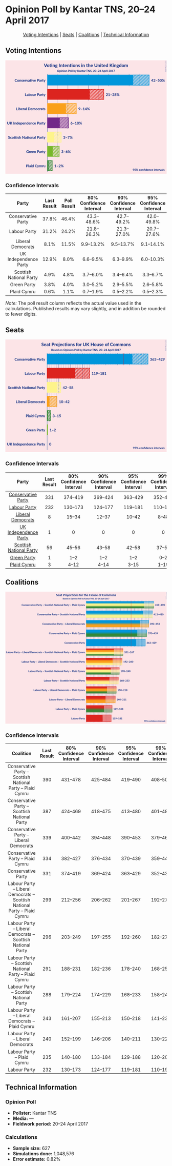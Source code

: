 # Opinion Poll by Kantar TNS, 20–24 April 2017

<p align="center"><a href="#voting-intentions">Voting Intentions</a> | <a href="#seats">Seats</a> | <a href="#coalitions">Coalitions</a> | <a href="#technical-information">Technical Information</a></p>

## Voting Intentions

![Graph with voting intentions not yet produced](2017-04-24-Kantar-TNS.png "Voting Intentions")

### Confidence Intervals

| Party | Last Result | Poll Result | 80% Confidence Interval | 90% Confidence Interval | 95% Confidence Interval | 99% Confidence Interval |
|:-----:|:-----------:|:-----------:|:-----------------------:|:-----------------------:|:-----------------------:|:-----------------------:|
| Conservative Party | 37.8% | 46.4% | 43.3–48.6% |42.7–49.2% |42.0–49.8% |40.7–51.0% |
| Labour Party | 31.2% | 24.2% | 21.8–26.3% |21.3–27.0% |20.7–27.6% |19.8–28.7% |
| Liberal Democrats | 8.1% | 11.5% | 9.9–13.2% |9.5–13.7% |9.1–14.1% |8.4–15.0% |
| UK Independence Party | 12.9% | 8.0% | 6.6–9.5% |6.3–9.9% |6.0–10.3% |5.5–11.1% |
| Scottish National Party | 4.9% | 4.8% | 3.7–6.0% |3.4–6.4% |3.3–6.7% |2.9–7.4% |
| Green Party | 3.8% | 4.0% | 3.0–5.2% |2.9–5.5% |2.6–5.8% |2.3–6.4% |
| Plaid Cymru | 0.6% | 1.1% | 0.7–1.9% |0.5–2.2% |0.5–2.3% |0.4–2.7% |

*Note:* The poll result column reflects the actual value used in the calculations. Published results may vary slightly, and in addition be rounded to fewer digits.

## Seats

![Graph with seats not yet produced](2017-04-24-Kantar-TNS-seats.png "Seats")

### Confidence Intervals

| Party | Last Result | 80% Confidence Interval | 90% Confidence Interval | 95% Confidence Interval | 99% Confidence Interval |
|:-----:|:-----------:|:-----------------------:|:-----------------------:|:-----------------------:|:-----------------------:|
| <a href="#conservative-party">Conservative Party</a> | 331 | 374–419 |369–424 |363–429 |352–439 |
| <a href="#labour-party">Labour Party</a> | 232 | 130–173 |124–177 |119–181 |110–193 |
| <a href="#liberal-democrats">Liberal Democrats</a> | 8 | 15–34 |12–37 |10–42 |8–48 |
| <a href="#uk-independence-party">UK Independence Party</a> | 1 | 0 |0 |0 |0 |
| <a href="#scottish-national-party">Scottish National Party</a> | 56 | 45–56 |43–58 |42–58 |37–59 |
| <a href="#green-party">Green Party</a> | 1 | 1–2 |1–2 |1–2 |0–2 |
| <a href="#plaid-cymru">Plaid Cymru</a> | 3 | 4–12 |4–14 |3–15 |1–19 |


## Coalitions

![Graph with coalitions seats not yet produced](2017-04-24-Kantar-TNS-coalitions-seats.png "Coalitions Seats")

### Confidence Intervals

| Coalition | Last Result | 80% Confidence Interval | 90% Confidence Interval | 95% Confidence Interval | 99% Confidence Interval |
|:---------:|:-----------:|:-----------------------:|:-----------------------:|:-----------------------:|:-----------------------:|
| Conservative Party – Scottish National Party – Plaid Cymru | 390 | 431–478 | 425–484 | 419–490 | 408–500 |
| Conservative Party – Scottish National Party | 387 | 424–469 | 418–475 | 413–480 | 401–489 |
| Conservative Party – Liberal Democrats | 339 | 400–442 | 394–448 | 390–453 | 379–463 |
| Conservative Party – Plaid Cymru | 334 | 382–427 | 376–434 | 370–439 | 359–449 |
| Conservative Party | 331 | 374–419 | 369–424 | 363–429 | 352–439 |
| Labour Party – Liberal Democrats – Scottish National Party – Plaid Cymru | 299 | 212–256 | 206–262 | 201–267 | 192–279 |
| Labour Party – Liberal Democrats – Scottish National Party | 296 | 203–249 | 197–255 | 192–260 | 182–272 |
| Labour Party – Scottish National Party – Plaid Cymru | 291 | 188–231 | 182–236 | 178–240 | 168–252 |
| Labour Party – Scottish National Party | 288 | 179–224 | 174–229 | 168–233 | 158–244 |
| Labour Party – Liberal Democrats – Plaid Cymru | 243 | 161–207 | 155–213 | 150–218 | 141–230 |
| Labour Party – Liberal Democrats | 240 | 152–199 | 146–206 | 140–211 | 130–223 |
| Labour Party – Plaid Cymru | 235 | 140–180 | 133–184 | 129–188 | 120–200 |
| Labour Party | 232 | 130–173 | 124–177 | 119–181 | 110–193 |

## Technical Information

### Opinion Poll

+ **Pollster:** Kantar TNS
+ **Media:** —
+ **Fieldwork period:** 20–24 April 2017

### Calculations

+ **Sample size:** 627
+ **Simulations done:** 1,048,576
+ **Error estimate:** 0.82%

